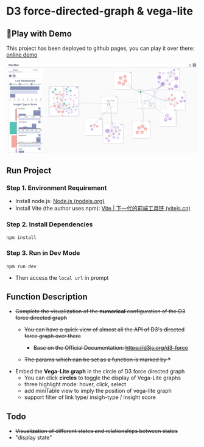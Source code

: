 # D3 force-directed-graph & vega-lite

## 👻Play with Demo

This project has been deployed to github pages, you can play it over there: [online demo](https://pfcs33.github.io/customed-force-directed-graph/)

![demo](./demo/demo.png)
## Run Project

### Step 1. Environment Requirement

- Install node.js: [Node.js (nodejs.org)](https://nodejs.org/en)
- Install Vite (the author uses npm): [Vite | 下一代的前端工具链 (vitejs.cn)](https://vitejs.cn/vite3-cn/)

### Step 2. Install Dependencies

```
npm install
```

### Step 3. Run in Dev Mode

```
npm run dev
```

- Then access the `local url` in prompt

## Function Description

- ~~Complete the visualization of the **numerical** configuration of the D3 force directed graph~~
  - ~~You can have a quick view of almost all the API of D3's directed force graph over there~~
    - ~~Base on the Official Documentation: https://d3js.org/d3-force~~
    
  - ~~The params which can be set as a function is marked by \*~~
- Embed the **Vega-Lite graph** in the circle of D3 force directed graph
  - You can click **circles** to toggle the display of Vega-Lite graphs
  - three highlight mode: hover, click, select
  - add miniTable view to imply the position of vega-lite graph
  - support filter of link type/ insigh-type / insight score

## Todo

- ~~Visualization of different states and relationships between states~~
- "display state"

